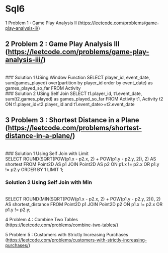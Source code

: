 # Sql6

1 Problem 1 : Game Play Analysis II	(https://leetcode.com/problems/game-play-analysis-ii/)

## 2 Problem 2 : Game Play Analysis III		(https://leetcode.com/problems/game-play-analysis-iii/)
<br>
### Solution 1 USing Window Function
SELECT 	player_id, event_date,
	sum(games_played) over(partition by player_id order by event_date) as games_played_so_far
FROM Activity

<br>
### Solution 2 USing Self Join
SELECT 	t1.player_id, t1.event_date,
	sum(t2.games_played) as games_played_so_far
FROM Activity t1, Activity t2
ON t1.player_id=t2.player_id and t1.event_date>=t2.event_date
<br>

## 3 Problem 3 : Shortest Distance in a Plane		(https://leetcode.com/problems/shortest-distance-in-a-plane/)
<br>
### Solution 1 Using Self Join with Limit
<br>
SELECT ROUND(SQRT(POW(p1.x - p2.x, 2) + POW(p1.y - p2.y, 2)), 2) AS shortest
FROM
    Point2D AS p1
    JOIN Point2D AS p2 ON p1.x != p2.x OR p1.y != p2.y
ORDER BY 1
LIMIT 1;
<br>

### Solution 2 Using Self Join with Min
<br>
SELECT 
    ROUND(MIN(SQRT(POW(p1.x - p2.x, 2) + POW(p1.y - p2.y, 2))), 2) AS shortest_distance
FROM 
    Point2D p1
JOIN 
    Point2D p2 
ON 
    p1.x != p2.x OR p1.y != p2.y;


4 Problem 4 : Combine Two Tables	(https://leetcode.com/problems/combine-two-tables/)

5 Problem 5 : Customers with Strictly Increasing Purchases		(https://leetcode.com/problems/customers-with-strictly-increasing-purchases/)
